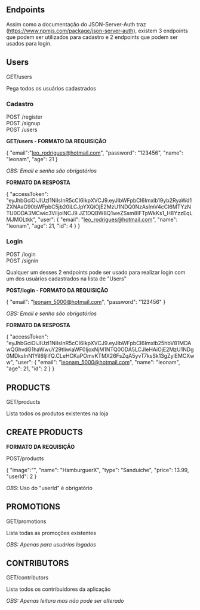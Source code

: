 ## Endpoints

Assim como a documentação do JSON-Server-Auth traz (https://www.npmjs.com/package/json-server-auth), existem 3 endpoints que podem ser utilizados para cadastro e 2 endpoints que podem ser usados para login.

## Users

GET/users

Pega todos os usuários cadastrados

### Cadastro

POST /register <br/>
POST /signup <br/>
POST /users

**GET/users - FORMATO DA REQUISIÇÃO**

{
"email":"leo_rodrigues@hotmail.com",
"password": "123456",
"name": "leonam",
"age": 21
}

_OBS: Email e senha são obrigatórios_

**FORMATO DA RESPOSTA**

{
"accessToken": "eyJhbGciOiJIUzI1NiIsInR5cCI6IkpXVCJ9.eyJlbWFpbCI6Imxlb19yb2RyaWd1ZXNAaG90bWFpbC5jb20iLCJpYXQiOjE2MzU1NDQ0NzAsImV4cCI6MTYzNTU0ODA3MCwic3ViIjoiNCJ9.JZ1DQBW8Q1weZSsm8IFTpWkKs1_H8YzzEqLMJMOLtkk",
"user": {
"email": "leo_rodrigues@hotmail.com",
"name": "leonam",
"age": 21,
"id": 4
}
}

### Login

POST /login <br/>
POST /signin

Qualquer um desses 2 endpoints pode ser usado para realizar login com um dos usuários cadastrados na lista de "Users"

**POST/login - FORMATO DA REQUISIÇÃO**

{
"email": "leonam_5000@hotmail.com",
"password": "123456"
}

_OBS: Email e senha são obrigatórios_

**FORMATO DA RESPOSTA**

{
"accessToken": "eyJhbGciOiJIUzI1NiIsInR5cCI6IkpXVCJ9.eyJlbWFpbCI6Imxlb25hbV81MDAwQGhvdG1haWwuY29tIiwiaWF0IjoxNjM1NTQ0ODA5LCJleHAiOjE2MzU1NDg0MDksInN1YiI6IjIifQ.CLeHCKaPOmvKTMX26FsZqA5yvT7ksSk13gZylEMCXww",
"user": {
"email": "leonam_5000@hotmail.com",
"name": "leonam",
"age": 21,
"id": 2
}
}

## PRODUCTS

GET/products

Lista todos os produtos existentes na loja

## CREATE PRODUCTS

**FORMATO DA REQUISIÇÃO**

POST/products

{
"image":"",
"name": "HamburguerX",
"type": "Sanduiche",
"price": 13.99,
"userId": 2
}

_OBS_: Uso do "userId" é obrigatório

## PROMOTIONS

GET/promotions

Lista todas as promoções existentes

_OBS: Apenas para usuários logados_

## CONTRIBUTORS

GET/contributors

Lista todos os contribuidores da aplicação

_OBS: Apenas leitura mas não pode ser alterado_
